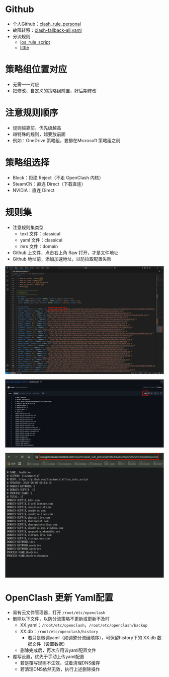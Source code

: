 # Github

- 个人Github：[clash_rule_personal](https://github.com/ccwctv/clash_rule_personal)  
- 故障转移：[clash-fallback-all.yaml](https://github.com/liandu2024/little/blob/main/yaml/clash-fallback-all.yaml)  
- 分流规则
  - [ios_rule_script](https://github.com/blackmatrix7/ios_rule_script/tree/master/rule/Clash)
  - [little](https://github.com/liandu2024/little)



# 策略组位置对应

- 无需一一对应
- 把修改、自定义的策略组前置，好后期修改



# 注意规则顺序

- 规则越靠前，优先级越高
- 越特殊的规则，越要放前面
- 例如：OneDrive 策略组，要排在Microsoft 策略组之前

# 策略组选择

- Block：拒绝 Reject（不走 OpenClash 内核）
- SteamCN：直连 Direct（下载直连）
- NVIDIA：直连 Direct



# 规则集

- 注意规则集类型
  - text 文件：classical
  - yaml 文件：classical
  - mrs 文件：domain
- Github 上文件，点击右上角 Raw 打开，才是文件地址
- Github 地址前，添加加速地址，以防拉取配置失败



![1](https://github.com/ccwctv/clash_rule_personal/blob/1214319c26e8253c87d8b1453bf4aee88713d8f2/Picture/1.png?raw=true)

![](https://github.com/ccwctv/clash_rule_personal/blob/1214319c26e8253c87d8b1453bf4aee88713d8f2/Picture/2.png?raw=true)

![](https://github.com/ccwctv/clash_rule_personal/blob/1214319c26e8253c87d8b1453bf4aee88713d8f2/Picture/3.png?raw=true)  




# OpenClash 更新 Yaml配置

- 易有云文件管理器，打开 `/root/etc/openclash`
- 删除以下文件，以防分流策略不更新或更新不及时
	- XX.yaml：`/root/etc/openclash`，`/root/etc/openclash/backup`
	- XX.db：`/root/etc/openclash/history`
		- 若只是微调yaml（如调整分流组顺序），可保留history下的 XX.db 数据文件（设置数据）
	- 删除完成后，再次应用该yaml配置文件
- 覆写设置，优先于手动上传yaml配置
	- 若是覆写规则不生效，试着清理DNS缓存
	- 若清理DNS依然无效，执行上述删除操作








